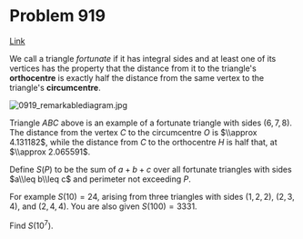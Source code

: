 # Problem 919

[Link](https://projecteuler.net/problem=919)

We call a triangle *fortunate* if it has integral sides and at least one of its vertices has the property that the distance from it to the triangle's **orthocentre** is exactly half the distance from the same vertex to the triangle's **circumcentre**.

![0919_remarkablediagram.jpg](resources/images/0919_remarkablediagram.jpg?1731700434)

Triangle $ABC$ above is an example of a fortunate triangle with sides $(6,7,8)$. The distance from the vertex $C$ to the circumcentre $O$ is $\\approx 4.131182$, while the distance from $C$ to the orthocentre $H$ is half that, at $\\approx 2.065591$. 

Define $S(P)$ to be the sum of $a+b+c$ over all fortunate triangles with sides $a\\leq b\\leq c$ and perimeter not exceeding $P$. 

For example $S(10)=24$, arising from three triangles with sides $(1,2,2)$, $(2,3,4)$, and $(2,4,4)$. You are also given $S(100)=3331$. 

Find $S(10^7)$.
